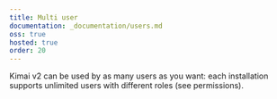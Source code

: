 ```yaml
---
title: Multi user
documentation: _documentation/users.md
oss: true
hosted: true
order: 20
---
```


Kimai v2 can be used by as many users as you want: each installation supports unlimited users with different roles (see permissions).
